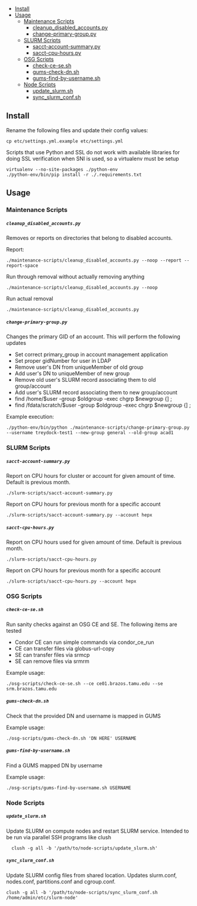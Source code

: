 
* [Install](#install)
* [Usage](#usage)
    * [Maintenance Scripts](#maintenance-scripts)
        * [cleanup_disabled_accounts.py](#cleanup_disabled_accountspy)
        * [change-primary-group.py](#change-primary-grouppy)
    * [SLURM Scripts](#slurm-scripts)
        * [sacct-account-summary.py](#sacct-account-summarypy)
        * [sacct-cpu-hours.py](#sacct-cpu-hourspy)
    * [OSG Scripts](#osg-scripts)
        * [check-ce-se.sh](#check-ce-sesh)
        * [gums-check-dn.sh](#gums-check-dnsh)
        * [gums-find-by-username.sh](#gums-find-by-usernamesh)
    * [Node Scripts](#node-scripts)
        * [update_slurm.sh](#update_slurmsh)
        * [sync_slurm_conf.sh](#sync_slurm_confsh)

## Install

Rename the following files and update their config values:

    cp etc/settings.yml.example etc/settings.yml

Scripts that use Python and SSL do not work with available libraries for doing SSL verification when SNI is used, so a virtualenv must be setup

    virtualenv --no-site-packages ./python-env
    ./python-env/bin/pip install -r ./.requirements.txt

## Usage

### Maintenance Scripts

##### `cleanup_disabled_accounts.py`

Removes or reports on directories that belong to disabled accounts.

Report:

    ./maintenance-scripts/cleanup_disabled_accounts.py --noop --report --report-space

Run through removal without actually removing anything

    ./maintenance-scripts/cleanup_disabled_accounts.py --noop

Run actual removal

    ./maintenance-scripts/cleanup_disabled_accounts.py

##### `change-primary-group.py`

Changes the primary GID of an account.  This will perform the following updates

* Set correct primary_group in account management application
* Set proper gidNumber for user in LDAP
* Remove user's DN from uniqueMember of old group
* Add user's DN to uniqueMember of new group
* Remove old user's SLURM record associating them to old group/account
* Add user's SLURM record associating them to new group/account
* find /home/$user -group $oldgroup -exec chgrp $newgroup {] \;
* find /fdata/scratch/$user -group $oldgroup -exec chgrp $newgroup {] \;

Example execution:

    ./python-env/bin/python ./maintenance-scripts/change-primary-group.py --username treydock-test1 --new-group general --old-group acad1

### SLURM Scripts

##### `sacct-account-summary.py`

Report on CPU hours for cluster or account for given amount of time.  Default is previous month.

    ./slurm-scripts/sacct-account-summary.py

Report on CPU hours for previous month for a specific account

    ./slurm-scripts/sacct-account-summary.py --account hepx


##### `sacct-cpu-hours.py`

Report on CPU hours used for given amount of time.  Default is previous month.

    ./slurm-scripts/sacct-cpu-hours.py

Report on CPU hours for previous month for a specific account

    ./slurm-scripts/sacct-cpu-hours.py --account hepx

### OSG Scripts

##### `check-ce-se.sh`

Run sanity checks against an OSG CE and SE.  The following items are tested

* Condor CE can run simple commands via condor\_ce\_run
* CE can transfer files via globus-url-copy
* SE can transfer files via srmcp
* SE can remove files via srmrm

Example usage:

    ./osg-scripts/check-ce-se.sh --ce ce01.brazos.tamu.edu --se srm.brazos.tamu.edu

##### `gums-check-dn.sh`

Check that the provided DN and username is mapped in GUMS

Example usage:

    ./osg-scripts/gums-check-dn.sh 'DN HERE' USERNAME

##### `gums-find-by-username.sh`

Find a GUMS mapped DN by username

Example usage:

    ./osg-scripts/gums-find-by-username.sh USERNAME

### Node Scripts

##### `update_slurm.sh`

Update SLURM on compute nodes and restart SLURM service.  Intended to be run via parallel SSH programs like clush

      clush -g all -b '/path/to/node-scripts/update_slurm.sh'

##### `sync_slurm_conf.sh`

Update SLURM config files from shared location.  Updates slurm.conf, nodes.conf, partitions.conf and cgroup.conf.

    clush -g all -b '/path/to/node-scripts/sync_slurm_conf.sh /home/admin/etc/slurm-node'
